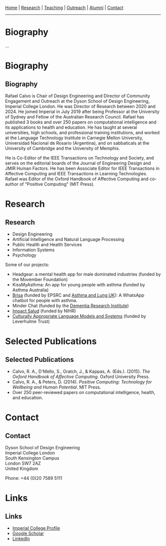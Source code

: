 [Home](index.md) | [Research](research.md) | [Teaching](teaching.md) | [Outreach](outreach.md) | [Alumni](alumni.md) | [Contact](#contact)

---

# Biography
...
# Biography
## Biography
Rafael Calvo is Chair of Design Engineering and Director of Community Engagement and Outreach at the Dyson School of Design Engineering, Imperial College London. He was Director of Research between 2020 and 2024. He joined Imperial in July 2019 after being Professor at the University of Sydney and Fellow of the Australian Research Council. Rafael has published 3 books and over 250 papers on computational intelligence and its applications to health and education. He has taught at several universities, high schools, and professional training institutions, and worked at the Language Technology Institute in Carnegie Mellon University, Universidad Nacional de Rosario (Argentina), and on sabbaticals at the University of Cambridge and the University of Memphis.

He is Co-Editor of the IEEE Transactions on Technology and Society, and serves on the editorial boards of the Journal of Engineering Design and JMIR Human Factors. He has been Associate Editor for IEEE Transactions in Affective Computing and IEEE Transactions in Learning Technologies. Rafael was Editor of the Oxford Handbook of Affective Computing and co-author of “Positive Computing” (MIT Press).

# Research
## Research
- Design Engineering
- Artificial Intelligence and Natural Language Processing
- Public Health and Health Services
- Information Systems
- Psychology

Some of our projects:
- Headgear: a mental health app for male dominated industries (funded by the Movember Foundation)
- KissMyAsthma: An app for young people with asthma (funded by Asthma Australia)
- [Brisa](http://brisa.care) (funded by EPSRC and [Asthma and Lung UK](https://www.asthmaandlung.org.uk)): A WhatsApp chatbot for people with asthma.
- Minder Chat (funded by the [Dementia Research Institute](https://www.imperial.ac.uk/uk-dri-care-research-technology/))
- [Impact Salud](https://impact-salud.org/en/) (funded by NIHR)
- [Culturally Appropriate Language Models and Systems](https://calms.ai) (funded by Leverhulme Trust)

# Selected Publications
## Selected Publications
- Calvo, R. A., D'Mello, S., Gratch, J., & Kappas, A. (Eds.). (2015). *The Oxford Handbook of Affective Computing*. Oxford University Press.
- Calvo, R. A., & Peters, D. (2014). *Positive Computing: Technology for Wellbeing and Human Potential*. MIT Press.
- Over 250 peer-reviewed papers on computational intelligence, health, and education.

# Contact
## Contact
Dyson School of Design Engineering  
Imperial College London  
South Kensington Campus  
London SW7 2AZ  
United Kingdom  

Phone: +44 (0)20 7589 5111

# Links
## Links
- [Imperial College Profile](https://profiles.imperial.ac.uk/r.calvo)
- [Google Scholar](https://scholar.google.com/citations?user=6QkQKJwAAAAJ)
- [LinkedIn](https://www.linkedin.com/in/rafael-a-calvo/)